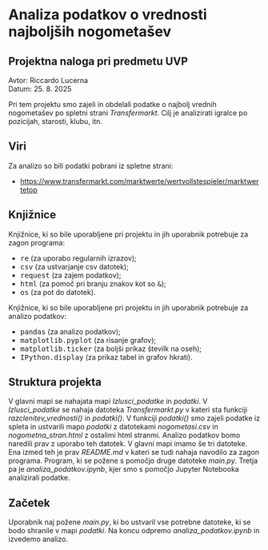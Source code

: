 # Analiza podatkov o vrednosti najboljših nogometašev

## Projektna naloga pri predmetu UVP
Avtor: Riccardo Lucerna <br>
Datum: 25. 8. 2025

Pri tem projektu smo zajeli in obdelali podatke o najbolj vrednih nogometašev po spletni strani *Transfermarkt*. Cilj je analizirati igralce po pozicijah, starosti, klubu, itn.

## Viri
Za analizo so bili podatki pobrani iz spletne strani:
* https://www.transfermarkt.com/marktwerte/wertvollstespieler/marktwertetop

## Knjižnice
Knjižnice, ki so bile uporabljene pri projektu in jih uporabnik potrebuje za zagon programa:
* <kbd>re</kbd> (za uporabo regularnih izrazov);
* <kbd>csv</kbd> (za ustvarjanje csv datotek);
* <kbd>request</kbd> (za zajem podatkov);
* <kbd>html</kbd> (za pomoč pri branju znakov kot so <kbd>&</kbd>);
* <kbd>os</kbd> (za pot do datotek).

Knjižnice, ki so bile uporabljene pri projektu in jih uporabnik potrebuje za analizo podatkov:
* <kbd>pandas</kbd> (za analizo podatkov);
* <kbd>matplotlib.pyplot</kbd> (za risanje grafov);
* <kbd>matplotlib.ticker</kbd> (za boljši prikaz številk na oseh);
* <kbd>IPython.display</kbd> (za prikaz tabel in grafov hkrati).

## Struktura projekta

V glavni mapi se nahajata mapi *Izlusci_podatke* in *podatki*. V *Izlusci_podatke* se nahaja datoteka *Transfermarkt.py* v kateri sta funkciji *razclenitev_vrednosti()* in *podatki()*. V funkciji *podatki()* smo zajeli podatke iz spleta in ustvarili mapo *podatki* z datotekami *nogometasi.csv* in *nogometna_stran.html* z ostalimi html stranmi. Analizo podatkov bomo naredili prav z uporabo teh datotek. V glavni mapi imamo še tri datoteke. Ena izmed teh je prav *README.md* v kateri se tudi nahaja navodilo za zagon programa. Program, ki se požene s pomočjo druge datoteke *main.py*. Tretja pa je *analiza_podatkov.ipynb*, kjer smo s pomočjo Jupyter Notebooka analizirali podatke.

## Začetek
Uporabnik naj požene *main.py*, ki bo ustvaril vse potrebne datoteke, ki se bodo shranile v mapi *podatki*. Na koncu odpremo *analiza_podatkov.ipynb* in izvedemo analizo.